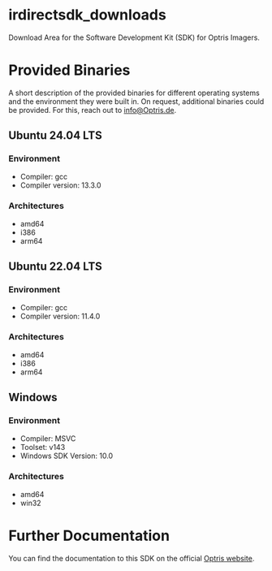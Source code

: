 # irdirectsdk_downloads
Download Area for the Software Development Kit (SDK) for Optris Imagers. 

# Provided Binaries
A short description of the provided binaries for different operating systems and the environment they were built in. On request, additional binaries could be provided. For this, reach out to [info@Optris.de](mailto:info@Optris.de).

## Ubuntu 24.04 LTS
### Environment
- Compiler: gcc
- Compiler version: 13.3.0 
### Architectures
- amd64
- i386
- arm64

## Ubuntu 22.04 LTS
### Environment
- Compiler: gcc
- Compiler version: 11.4.0 
### Architectures
- amd64
- i386
- arm64

## Windows
### Environment
- Compiler: MSVC
- Toolset: v143
- Windows SDK Version: 10.0
### Architectures
- amd64
- win32

# Further Documentation
You can find the documentation to this SDK on the official [Optris website](https://sdk.optris.com/libirimager2/html/index.html).